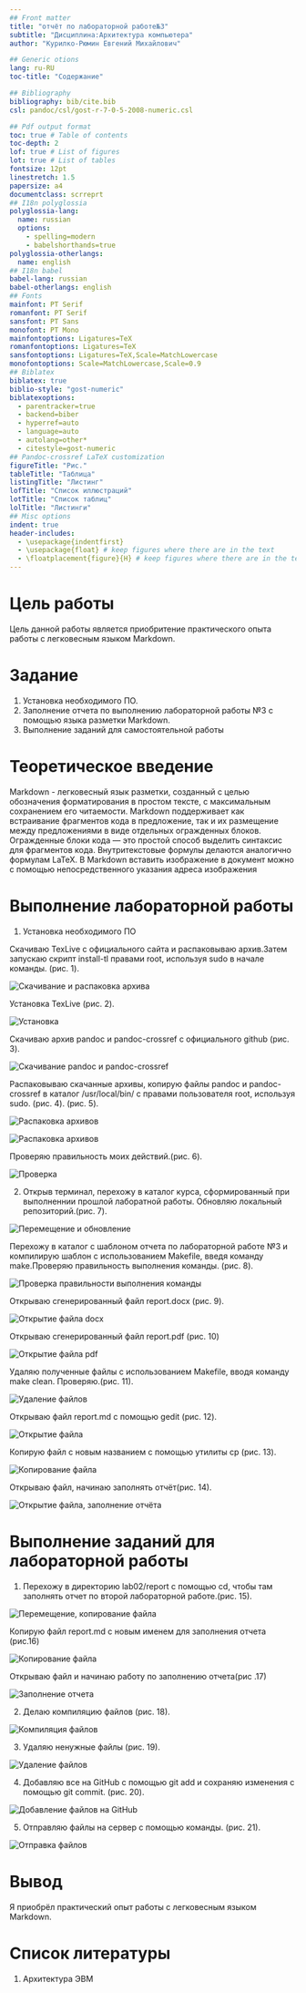 ```yaml
---
## Front matter
title: "отчёт по лабораторной работе№3"
subtitle: "Дисциплина:Архитектура компьютера"
author: "Курилко-Рюмин Евгений Михайлович"

## Generic otions
lang: ru-RU
toc-title: "Содержание"

## Bibliography
bibliography: bib/cite.bib
csl: pandoc/csl/gost-r-7-0-5-2008-numeric.csl

## Pdf output format
toc: true # Table of contents
toc-depth: 2
lof: true # List of figures
lot: true # List of tables
fontsize: 12pt
linestretch: 1.5
papersize: a4
documentclass: scrreprt
## I18n polyglossia
polyglossia-lang:
  name: russian
  options:
	- spelling=modern
	- babelshorthands=true
polyglossia-otherlangs:
  name: english
## I18n babel
babel-lang: russian
babel-otherlangs: english
## Fonts
mainfont: PT Serif
romanfont: PT Serif
sansfont: PT Sans
monofont: PT Mono
mainfontoptions: Ligatures=TeX
romanfontoptions: Ligatures=TeX
sansfontoptions: Ligatures=TeX,Scale=MatchLowercase
monofontoptions: Scale=MatchLowercase,Scale=0.9
## Biblatex
biblatex: true
biblio-style: "gost-numeric"
biblatexoptions:
  - parentracker=true
  - backend=biber
  - hyperref=auto
  - language=auto
  - autolang=other*
  - citestyle=gost-numeric
## Pandoc-crossref LaTeX customization
figureTitle: "Рис."
tableTitle: "Таблица"
listingTitle: "Листинг"
lofTitle: "Список иллюстраций"
lotTitle: "Список таблиц"
lolTitle: "Листинги"
## Misc options
indent: true
header-includes:
  - \usepackage{indentfirst}
  - \usepackage{float} # keep figures where there are in the text
  - \floatplacement{figure}{H} # keep figures where there are in the text
---
```


# Цель работы

Цель данной работы является приобритение практического опыта работы с легковесным языком Markdown.

# Задание


1. Установка необходимого ПО.
2. Заполнение отчета по выполнению лабораторной работы №3 с помощью языка разметки Markdown.
3. Выполнение заданий для самостоятельной работы

# Теоретическое введение

Markdown - легковесный язык разметки, созданный с целью обозначения форматирования в простом тексте,
с максимальным сохранением его читаемости. Markdown поддерживает как встраивание фрагментов кода в предложение, так и их размещение между предложениями в виде отдельных огражденных блоков. Огражденные блоки
кода — это простой способ выделить синтаксис для фрагментов кода. Внутритекстовые формулы делаются аналогично формулам LaTeX. В Markdown вставить изображение в документ можно с помощью непосредственного указания адреса
изображения

# Выполнение лабораторной работы

1. Установка необходимого ПО

 Скачиваю TexLive с официального сайта и распаковываю архив.Затем запускаю скрипт install-tl  правами root, используя sudo в начале команды. (рис. 1).
 
![Скачивание и распаковка архива](image/lab3/1.png)

Установка TexLive (рис. 2).









![Установка](image/lab3/2.png)










  Скачиваю архив pandoc и pandoc-crossref c официального github (рис. 3).
 
![Cкачивание pandoc и pandoc-crossref ](image/lab3/3.png)

  Распаковываю скачанные архивы, копирую файлы pandoc и pandoc-crossref в каталог /usr/local/bin/ с правами пользователя root, используя sudo. (рис. 4).
  (рис. 5).

![Распаковка архивов](image/lab3/4.png)

![Распаковка архивов](image/lab3/5.png)

Проверяю правильность моих действий.(рис. 6).


![Проверка](image/lab3/6.png)

2. Открыв терминал, перехожу в каталог курса, сформированный при выполненнии прошлой лаборатной работы. Обновляю локальный репозиторий.(рис. 7).

![Перемещение и обновление](image/lab3/7.png)


Перехожу в каталог с шаблоном отчета по лабораторной работе №3 и компилирую шаблон с использованием Makefile, введя команду make.Проверяю правильность выполнения команды. (рис. 8).
 
![Проверка правильности выполнения команды](image/lab3/8.png)

  Открываю сгенерированный файл report.docx  (рис. 9).
 
![Открытие файла docx](image/lab3/9.png)

  Открываю сгенерированный файл report.pdf (рис. 10)

![Открытие файла pdf](image/lab3/10.png)

  Удаляю полученные файлы с использованием Makefile, вводя команду make clean. Проверяю.(рис. 11).
 
![Удаление файлов](image/lab3/11.png)

  Открываю файл report.md с помощью gedit (рис. 12).
 
![Открытие файла](image/lab3/12.png)

  Копирую файл с новым названием с помощью утилиты cp (рис. 13).

![Копирование файла](image/lab3/13.png)

  Открываю файл, начинаю заполнять отчёт(рис. 14).
 
![Открытие файла, заполнение отчёта](image/lab3/14.png)

# Выполнение заданий для лабораторной работы

  1. Перехожу в директорию lab02/report с помощью cd, чтобы там заполнять отчет по второй лабораторной работе.(рис. 15).
 
![Перемещение, копирование файла](image/lab3/15.png)

Копирую файл report.md с новым именем для заполнения отчета (рис.16)

![Копирование файла](image/lab3/16.png)

Открываю файл и начинаю работу по заполнению отчета(рис .17)

![Заполнение отчета](image/lab3/17.png)

  2. Делаю компиляцию файлов (рис. 18).
 
![Компиляция файлов](image/lab3/18.png)

  3. Удаляю ненужные файлы (рис. 19).
 
 ![Удаление файлов](image/lab3/19.png)
 
  4. Добавляю все на GitHub с помощью git add и сохраняю изменения с помощью git commit. (рис. 20).
 
![Добавление файлов на GitHub](image/lab3/20.png)

  5. Отправляю файлы на сервер с помощью команды. (рис. 21).
 
![Отправка файлов](image/lab3/21.png)

# Вывод

  Я приобрёл практический опыт работы с легковесным языком Markdown.
 
# Список литературы
 
   1. Архитектура ЭВМ

